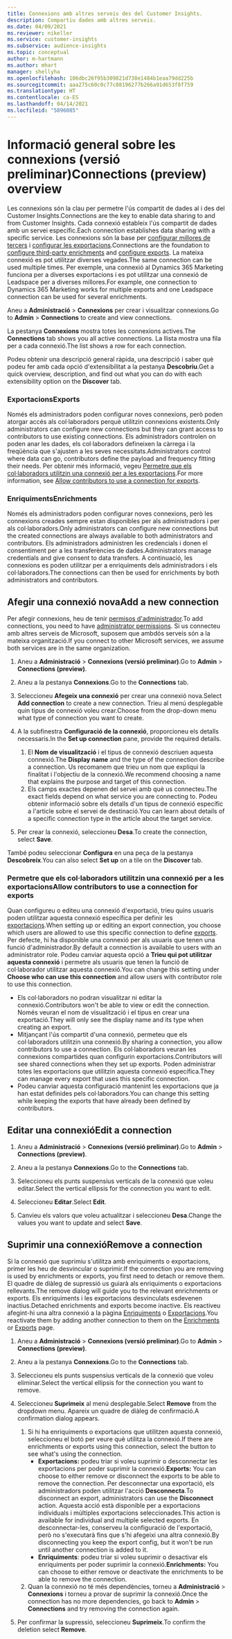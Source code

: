 ```yaml
---
title: Connexions amb altres serveis des del Customer Insights.
description: Compartiu dades amb altres serveis.
ms.date: 04/09/2021
ms.reviewer: nikeller
ms.service: customer-insights
ms.subservice: audience-insights
ms.topic: conceptual
author: m-hartmann
ms.author: mhart
manager: shellyha
ms.openlocfilehash: 106dbc26f95b309821d738e1484b1eaa79dd225b
ms.sourcegitcommit: aaa275c60c0c77c88196277b266a91d653f8f759
ms.translationtype: HT
ms.contentlocale: ca-ES
ms.lasthandoff: 04/14/2021
ms.locfileid: "5896085"
---
```

# <a name="connections-preview-overview"></a><span data-ttu-id="87f21-103">Informació general sobre les connexions (versió preliminar)</span><span class="sxs-lookup"><span data-stu-id="87f21-103">Connections (preview) overview</span></span>

<span data-ttu-id="87f21-104">Les connexions són la clau per permetre l'ús compartit de dades al i des del Customer Insights.</span><span class="sxs-lookup"><span data-stu-id="87f21-104">Connections are the key to enable data sharing to and from Customer Insights.</span></span> <span data-ttu-id="87f21-105">Cada connexió estableix l'ús compartit de dades amb un servei específic.</span><span class="sxs-lookup"><span data-stu-id="87f21-105">Each connection establishes data sharing with a specific service.</span></span> <span data-ttu-id="87f21-106">Les connexions són la base per [configurar millores de tercers](enrichment-hub.md) i [configurar les exportacions](export-destinations.md).</span><span class="sxs-lookup"><span data-stu-id="87f21-106">Connections are the foundation to [configure third-party enrichments](enrichment-hub.md) and [configure exports](export-destinations.md).</span></span> <span data-ttu-id="87f21-107">La mateixa connexió es pot utilitzar diverses vegades.</span><span class="sxs-lookup"><span data-stu-id="87f21-107">The same connection can be used multiple times.</span></span> <span data-ttu-id="87f21-108">Per exemple, una connexió al Dynamics 365 Marketing funciona per a diverses exportacions i es pot utilitzar una connexió de Leadspace per a diverses millores.</span><span class="sxs-lookup"><span data-stu-id="87f21-108">For example, one connection to Dynamics 365 Marketing works for multiple exports and one Leadspace connection can be used for several enrichments.</span></span>

<span data-ttu-id="87f21-109">Aneu a **Administració** > **Connexions** per crear i visualitzar connexions.</span><span class="sxs-lookup"><span data-stu-id="87f21-109">Go to **Admin** > **Connections** to create and view connections.</span></span>

<span data-ttu-id="87f21-110">La pestanya **Connexions** mostra totes les connexions actives.</span><span class="sxs-lookup"><span data-stu-id="87f21-110">The **Connections** tab shows you all active connections.</span></span> <span data-ttu-id="87f21-111">La llista mostra una fila per a cada connexió.</span><span class="sxs-lookup"><span data-stu-id="87f21-111">The list shows a row for each connection.</span></span> 

<span data-ttu-id="87f21-112">Podeu obtenir una descripció general ràpida, una descripció i saber què podeu fer amb cada opció d'extensibilitat a la pestanya **Descobriu**.</span><span class="sxs-lookup"><span data-stu-id="87f21-112">Get a quick overview, description, and find out what you can do with each extensibility option on the **Discover** tab.</span></span>

### <a name="exports"></a><span data-ttu-id="87f21-113">Exportacions</span><span class="sxs-lookup"><span data-stu-id="87f21-113">Exports</span></span>

<span data-ttu-id="87f21-114">Només els administradors poden configurar noves connexions, però poden atorgar accés als col·laboradors perquè utilitzin connexions existents.</span><span class="sxs-lookup"><span data-stu-id="87f21-114">Only administrators can configure new connections but they can grant access to contributors to use existing connections.</span></span> <span data-ttu-id="87f21-115">Els administradors controlen on poden anar les dades, els col·laboradors defineixen la càrrega i la freqüència que s'ajusten a les seves necessitats.</span><span class="sxs-lookup"><span data-stu-id="87f21-115">Administrators control where data can go, contributors define the payload and frequency fitting their needs.</span></span> <span data-ttu-id="87f21-116">Per obtenir més informació, vegeu [Permetre que els col·laboradors utilitzin una connexió per a les exportacions](#allow-contributors-to-use-a-connection-for-exports).</span><span class="sxs-lookup"><span data-stu-id="87f21-116">For more information, see [Allow contributors to use a connection for exports](#allow-contributors-to-use-a-connection-for-exports).</span></span>

### <a name="enrichments"></a><span data-ttu-id="87f21-117">Enriquiments</span><span class="sxs-lookup"><span data-stu-id="87f21-117">Enrichments</span></span>

<span data-ttu-id="87f21-118">Només els administradors poden configurar noves connexions, però les connexions creades sempre estan disponibles per als administradors i per als col·laboradors.</span><span class="sxs-lookup"><span data-stu-id="87f21-118">Only administrators can configure new connections but the created connections are always available to both administrators and contributors.</span></span> <span data-ttu-id="87f21-119">Els administradors administren les credencials i donen el consentiment per a les transferències de dades.</span><span class="sxs-lookup"><span data-stu-id="87f21-119">Administrators manage credentials and give consent to data transfers.</span></span> <span data-ttu-id="87f21-120">A continuació, les connexions es poden utilitzar per a enriquiments dels administradors i els col·laboradors.</span><span class="sxs-lookup"><span data-stu-id="87f21-120">The connections can then be used for enrichments by both administrators and contributors.</span></span>

## <a name="add-a-new-connection"></a><span data-ttu-id="87f21-121">Afegir una connexió nova</span><span class="sxs-lookup"><span data-stu-id="87f21-121">Add a new connection</span></span>

<span data-ttu-id="87f21-122">Per afegir connexions, heu de tenir [permisos d'administrador](permissions.md).</span><span class="sxs-lookup"><span data-stu-id="87f21-122">To add connections, you need to have [administrator permissions](permissions.md).</span></span> <span data-ttu-id="87f21-123">Si us connecteu amb altres serveis de Microsoft, suposem que ambdós serveis són a la mateixa organització.</span><span class="sxs-lookup"><span data-stu-id="87f21-123">If you connect to other Microsoft services, we assume both services are in the same organization.</span></span>

1. <span data-ttu-id="87f21-124">Aneu a **Administració** > **Connexions (versió preliminar)**.</span><span class="sxs-lookup"><span data-stu-id="87f21-124">Go to **Admin** > **Connections (preview)**.</span></span>

1. <span data-ttu-id="87f21-125">Aneu a la pestanya **Connexions**.</span><span class="sxs-lookup"><span data-stu-id="87f21-125">Go to the **Connections** tab.</span></span>

1. <span data-ttu-id="87f21-126">Seleccioneu **Afegeix una connexió** per crear una connexió nova.</span><span class="sxs-lookup"><span data-stu-id="87f21-126">Select **Add connection** to create a new connection.</span></span> <span data-ttu-id="87f21-127">Trieu al menú desplegable quin tipus de connexió voleu crear.</span><span class="sxs-lookup"><span data-stu-id="87f21-127">Choose from the drop-down menu what type of connection you want to create.</span></span>

1. <span data-ttu-id="87f21-128">A la subfinestra **Configuració de la connexió**, proporcioneu els detalls necessaris.</span><span class="sxs-lookup"><span data-stu-id="87f21-128">In the **Set up connection** pane, provide the required details.</span></span> 
   1. <span data-ttu-id="87f21-129">El **Nom de visualització** i el tipus de connexió descriuen aquesta connexió.</span><span class="sxs-lookup"><span data-stu-id="87f21-129">The **Display name** and the type of the connection describe a connection.</span></span> <span data-ttu-id="87f21-130">Us recomanem que trieu un nom que expliqui la finalitat i l'objectiu de la connexió.</span><span class="sxs-lookup"><span data-stu-id="87f21-130">We recommend choosing a name that explains the purpose and target of this connection.</span></span>
   1. <span data-ttu-id="87f21-131">Els camps exactes depenen del servei amb què us connecteu.</span><span class="sxs-lookup"><span data-stu-id="87f21-131">The exact fields depend on what service you are connecting to.</span></span> <span data-ttu-id="87f21-132">Podeu obtenir informació sobre els detalls d'un tipus de connexió específic a l'article sobre el servei de destinació.</span><span class="sxs-lookup"><span data-stu-id="87f21-132">You can learn about details of a specific connection type in the article about the target service.</span></span>

1. <span data-ttu-id="87f21-133">Per crear la connexió, seleccioneu **Desa**.</span><span class="sxs-lookup"><span data-stu-id="87f21-133">To create the connection, select **Save**.</span></span>

<span data-ttu-id="87f21-134">També podeu seleccionar **Configura** en una peça de la pestanya **Descobreix**.</span><span class="sxs-lookup"><span data-stu-id="87f21-134">You can also select **Set up** on a tile on the **Discover** tab.</span></span>

### <a name="allow-contributors-to-use-a-connection-for-exports"></a><span data-ttu-id="87f21-135">Permetre que els col·laboradors utilitzin una connexió per a les exportacions</span><span class="sxs-lookup"><span data-stu-id="87f21-135">Allow contributors to use a connection for exports</span></span>

<span data-ttu-id="87f21-136">Quan configureu o editeu una connexió d'exportació, trieu quins usuaris poden utilitzar aquesta connexió específica per definir les [exportacions](export-destinations.md).</span><span class="sxs-lookup"><span data-stu-id="87f21-136">When setting up or editing an export connection, you choose which users are allowed to use this specific connection to define [exports](export-destinations.md).</span></span> <span data-ttu-id="87f21-137">Per defecte, hi ha disponible una connexió per als usuaris que tenen una funció d'administrador.</span><span class="sxs-lookup"><span data-stu-id="87f21-137">By default a connection is available to users with an administrator role.</span></span> <span data-ttu-id="87f21-138">Podeu canviar aquesta opció a **Trieu qui pot utilitzar aquesta connexió** i permetre als usuaris que tenen la funció de col·laborador utilitzar aquesta connexió.</span><span class="sxs-lookup"><span data-stu-id="87f21-138">You can change this setting under **Choose who can use this connection** and allow users with contributor role to use this connection.</span></span>

- <span data-ttu-id="87f21-139">Els col·laboradors no podran visualitzar ni editar la connexió.</span><span class="sxs-lookup"><span data-stu-id="87f21-139">Contributors won't be able to view or edit the connection.</span></span> <span data-ttu-id="87f21-140">Només veuran el nom de visualització i el tipus en crear una exportació.</span><span class="sxs-lookup"><span data-stu-id="87f21-140">They will only see the display name and its type when creating an export.</span></span>
- <span data-ttu-id="87f21-141">Mitjançant l'ús compartit d'una connexió, permeteu que els col·laboradors utilitzin una connexió.</span><span class="sxs-lookup"><span data-stu-id="87f21-141">By sharing a connection, you allow contributors to use a connection.</span></span> <span data-ttu-id="87f21-142">Els col·laboradors veuran les connexions compartides quan configurin exportacions.</span><span class="sxs-lookup"><span data-stu-id="87f21-142">Contributors will see shared connections when they set up exports.</span></span> <span data-ttu-id="87f21-143">Poden administrar totes les exportacions que utilitzin aquesta connexió específica.</span><span class="sxs-lookup"><span data-stu-id="87f21-143">They can manage every export that uses this specific connection.</span></span>
- <span data-ttu-id="87f21-144">Podeu canviar aquesta configuració mantenint les exportacions que ja han estat definides pels col·laboradors.</span><span class="sxs-lookup"><span data-stu-id="87f21-144">You can change this setting while keeping the exports that have already been defined by contributors.</span></span>

## <a name="edit-a-connection"></a><span data-ttu-id="87f21-145">Editar una connexió</span><span class="sxs-lookup"><span data-stu-id="87f21-145">Edit a connection</span></span>

1. <span data-ttu-id="87f21-146">Aneu a **Administració** > **Connexions (versió preliminar)**.</span><span class="sxs-lookup"><span data-stu-id="87f21-146">Go to **Admin** > **Connections (preview)**.</span></span>

1. <span data-ttu-id="87f21-147">Aneu a la pestanya **Connexions**.</span><span class="sxs-lookup"><span data-stu-id="87f21-147">Go to the **Connections** tab.</span></span>

1. <span data-ttu-id="87f21-148">Seleccioneu els punts suspensius verticals de la connexió que voleu editar.</span><span class="sxs-lookup"><span data-stu-id="87f21-148">Select the vertical ellipsis for the connection you want to edit.</span></span>

1. <span data-ttu-id="87f21-149">Seleccioneu **Editar**.</span><span class="sxs-lookup"><span data-stu-id="87f21-149">Select **Edit**.</span></span>

1. <span data-ttu-id="87f21-150">Canvieu els valors que voleu actualitzar i seleccioneu **Desa**.</span><span class="sxs-lookup"><span data-stu-id="87f21-150">Change the values you want to update and select **Save**.</span></span>

## <a name="remove-a-connection"></a><span data-ttu-id="87f21-151">Suprimir una connexió</span><span class="sxs-lookup"><span data-stu-id="87f21-151">Remove a connection</span></span>

<span data-ttu-id="87f21-152">Si la connexió que suprimiu s'utilitza amb enriquiments o exportacions, primer les heu de desvincular o suprimir.</span><span class="sxs-lookup"><span data-stu-id="87f21-152">If the connection you are removing is used by enrichments or exports, you first need to detach or remove them.</span></span> <span data-ttu-id="87f21-153">El quadre de diàleg de supressió us guiarà als enriquiments o exportacions rellevants.</span><span class="sxs-lookup"><span data-stu-id="87f21-153">The remove dialog will guide you to the relevant enrichments or exports.</span></span> <span data-ttu-id="87f21-154">Els enriquiments i les exportacions desvinculats esdevenen inactius.</span><span class="sxs-lookup"><span data-stu-id="87f21-154">Detached enrichments and exports become inactive.</span></span> <span data-ttu-id="87f21-155">Els reactiveu afegint-hi una altra connexió a la pàgina [Enriquiments](enrichment-hub.md) o [Exportacions](export-destinations.md).</span><span class="sxs-lookup"><span data-stu-id="87f21-155">You reactivate them by adding another connection to them on the [Enrichments](enrichment-hub.md) or [Exports](export-destinations.md) page.</span></span>

1. <span data-ttu-id="87f21-156">Aneu a **Administració** > **Connexions (versió preliminar)**.</span><span class="sxs-lookup"><span data-stu-id="87f21-156">Go to **Admin** > **Connections (preview)**.</span></span>

1. <span data-ttu-id="87f21-157">Aneu a la pestanya **Connexions**.</span><span class="sxs-lookup"><span data-stu-id="87f21-157">Go to the **Connections** tab.</span></span>

1. <span data-ttu-id="87f21-158">Seleccioneu els punts suspensius verticals de la connexió que voleu eliminar.</span><span class="sxs-lookup"><span data-stu-id="87f21-158">Select the vertical ellipsis for the connection you want to remove.</span></span>

1. <span data-ttu-id="87f21-159">Seleccioneu **Suprimeix** al menú desplegable.</span><span class="sxs-lookup"><span data-stu-id="87f21-159">Select **Remove** from the dropdown menu.</span></span> <span data-ttu-id="87f21-160">Apareix un quadre de diàleg de confirmació.</span><span class="sxs-lookup"><span data-stu-id="87f21-160">A confirmation dialog appears.</span></span>

   1. <span data-ttu-id="87f21-161">Si hi ha enriquiments o exportacions que utilitzen aquesta connexió, seleccioneu el botó per veure què utilitza la connexió.</span><span class="sxs-lookup"><span data-stu-id="87f21-161">If there are enrichments or exports using this connection, select the button to see what's using the connection.</span></span>
      - <span data-ttu-id="87f21-162">**Exportacions:** podeu triar si voleu suprimir o desconnectar les exportacions per poder suprimir la connexió.</span><span class="sxs-lookup"><span data-stu-id="87f21-162">**Exports:** You can choose to either remove or disconnect the exports to be able to remove the connection.</span></span> <span data-ttu-id="87f21-163">Per desconnectar una exportació, els administradors poden utilitzar l'acció **Desconnecta**.</span><span class="sxs-lookup"><span data-stu-id="87f21-163">To disconnect an export, administrators can use the **Disconnect** action.</span></span> <span data-ttu-id="87f21-164">Aquesta acció està disponible per a exportacions individuals i múltiples exportacions seleccionades.</span><span class="sxs-lookup"><span data-stu-id="87f21-164">This action is available for individual and multiple selected exports.</span></span> <span data-ttu-id="87f21-165">En desconnectar-les, conserveu la configuració de l'exportació, però no s'executarà fins que s'hi afegeixi una altra connexió.</span><span class="sxs-lookup"><span data-stu-id="87f21-165">By disconnecting you keep the export config, but it won't be run until another connection is added to it.</span></span>
      - <span data-ttu-id="87f21-166">**Enriquiments**: podeu triar si voleu suprimir o desactivar els enriquiments per poder suprimir la connexió.</span><span class="sxs-lookup"><span data-stu-id="87f21-166">**Enrichments:** You can choose to either remove or deactivate the enrichments to be able to remove the connection.</span></span> 
   1. <span data-ttu-id="87f21-167">Quan la connexió no té més dependències, torneu a **Administració** > **Connexions** i torneu a provar de suprimir la connexió.</span><span class="sxs-lookup"><span data-stu-id="87f21-167">Once the connection has no more dependencies, go back to **Admin** > **Connections** and try removing the connection again.</span></span>

1. <span data-ttu-id="87f21-168">Per confirmar la supressió, seleccioneu **Suprimeix**.</span><span class="sxs-lookup"><span data-stu-id="87f21-168">To confirm the deletion select **Remove**.</span></span>

